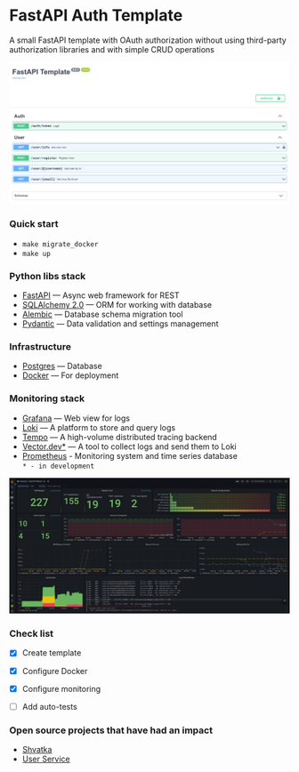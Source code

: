 # FastAPI Auth Template

A small FastAPI template with OAuth authorization without using third-party authorization libraries and with simple CRUD operations

![List of endpoints](swagger.png)

### Quick start
+ `make migrate_docker`
+ `make up`


### Python libs stack
+ [FastAPI](https://fastapi.tiangolo.com/) — Async web framework for REST
+ [SQLAlchemy 2.0](https://docs.sqlalchemy.org/en/20/) — ORM for working with database
+ [Alembic](https://alembic.sqlalchemy.org/en/latest/) — Database schema migration tool
+ [Pydantic](https://docs.pydantic.dev/) — Data validation and settings management

### Infrastructure
+ [Postgres](https://www.postgresql.org/docs/current/index.html) — Database
+ [Docker](https://docs.docker.com/) — For deployment

### Monitoring stack
+ [Grafana](https://grafana.com/docs/grafana/latest/) — Web view for logs
+ [Loki](https://grafana.com/docs/loki/latest/) — A platform to store and query logs
+ [Tempo](https://grafana.com/docs/tempo/latest/) — A high-volume distributed tracing backend
+ [Vector.dev*](https://vector.dev) — A tool to collect logs and send them to Loki
+ [Prometheus](https://prometheus.io/) - Monitoring system and time series database\
`* - in development`

![FastAPI Metrics](grafana.png)

### Check list
- [x] Create template
- [x] Configure Docker
- [x] Configure monitoring
- [ ] Add auto-tests


### Open source projects that have had an impact
+ [Shvatka](https://github.com/bomzheg/Shvatka)
+ [User Service](https://github.com/SamWarden/user_service)